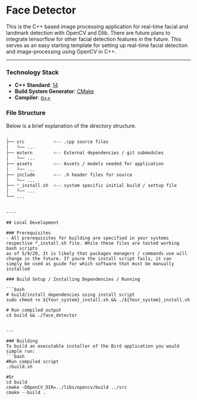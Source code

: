 # Face Detector

This is the C++ based image processing application for real-time facial and landmark detection with OpenCV and Dlib. There are future plans to integrate tensorflow for other facial detection features in the future. This serves as an easy starting template for setting up real-time facial detection and image-processing using OpenCV in C++.

---

### Technology Stack

* **C++ Standard**: [14](https://en.cppreference.com/w/cpp/14)
* **Build System Generator**: [CMake](https://cmake.org/)
* **Compiler**: [g++](https://gcc.gnu.org/)

### File Structure
Below is a brief explanation of the directory structure.

```bash
.
├── src           <-- .cpp source files
│   └── ...         
├── extern        <-- External dependencies / git submodules
│   └── ...
├── assets        <-- Assets / models needed for application
│   └── ...
├── include       <-- .h header files for source
│   └── ...
├── *_install.sh  <-- system specific initial build / settup file
│   └── ...
└── ...
```
```

----

## Local Development

### Prerequisites
- All prerequisites for building are specified in your systems respective *_install.sh file. While these files are tested working bash scripts
as of 5/9/20, It is likely that packages managers / commands use will change in the future. If youre the install script fails, it can
simply be used as guide for which software that must be manually installed

### Build Setup / Installing Dependencies / Running

```bash
# build/install dependencies using install script
sudo chmod +x ${Your_system}_install.sh && ./${Your_system}_install.sh

# Run compiled output
cd build && ./face_detector
```
```

---

### Building
To build an executable installer of the Bird application you would simple run:
```bash
#Run compiled script
./build.sh

#Or
cd build
cmake -DOpenCV_DIR=../libs/opencv/build ../src
cmake --build .
```
```
